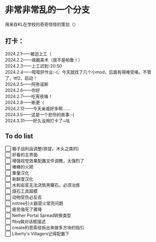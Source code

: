 # 非常非常乱的一个分支
用来存KL在学校的奇奇怪怪的策划（）  

## 打卡：
2024.2.1——被迫上工（  
2024.2.2——琢磨美术（我不是帕鲁！）  
2024.2.3——上工迟到-20:50  
2024.2.4——哐哐肝作业:-(，今天就找了几个小mod，后面有得难受咯。不管了，ttf2，启动！  
2024.2.5——阿弥诺斯  
2024.2.6——你好  
2024.2.7——吃宵夜咯！  
2024.2.8——断更（  
2024.2.12——今天亲戚好多啊……  
2024.3.5——这是一个悲伤的故事:-(  
2024.3.31——好久没用打卡了~咕

## To do list

⬜︎ 箱子战利品调整(铁锭，木头之类的)  
⬜︎ 好看的主界面  
⬜︎ 增强视觉效果配置文件调教，太强烈了  
⬜︎ 棒棒的火把  
⬜︎ 重量汉化  
⬜︎ 新鲜度汉化  
⬜︎ 水和岩浆无法浇筑黑曜石，必须冶炼  
⬜︎ 燧石工具超模  
⬜︎ 动物受伤必反击  
⬜︎ notree引火器营火常亮问题  
⬜︎ 疲劳值死了骤降  
⬜︎ Nether Portal Spread转换类型  
⬜︎ ftbq做对话框描述  
⬜︎ create的思索给拆出来做多方块的指引  
⬜︎ Liberty's Villagers记得配置下  

